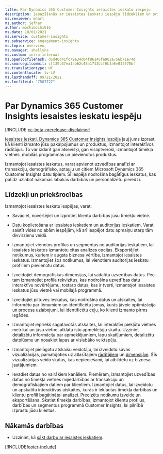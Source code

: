 ```yaml
---
title: Par Dynamics 365 Customer Insights iesaistes ieskatu iespēju
description: Iepazīšanās ar iesaistes ieskatu iespēju līdzekļiem un priekšrocībām.
ms.reviewer: mhart
ms.author: jefhar
author: mochimochi016
ms.date: 10/01/2021
ms.service: customer-insights
ms.subservice: engagement-insights
ms.topic: overview
ms.manager: shellyha
ms.custom: intro-internal
ms.openlocfilehash: d6d40d41fc79a34c04f86146fe902a766b71e74d
ms.sourcegitcommit: cf139b37ea1ab62c48a1713bcf6b3a6e01f578bf
ms.translationtype: HT
ms.contentlocale: lv-LV
ms.lasthandoff: 09/21/2021
ms.locfileid: "7507727"
---
```

# <a name="about-dynamics-365-customer-insights-engagement-insights-capability"></a>Par Dynamics 365 Customer Insights iesaistes ieskatu iespēju 

[!INCLUDE [cc-beta-prerelease-disclaimer](includes/cc-beta-prerelease-disclaimer.md)]

[Iesaistes ieskati, Dynamics 365 Customer Insights iespēja](https://dynamics.microsoft.com/ai/customer-insights/engagement-insights-capability/) ļauj jums izprast, kā klienti izmanto jūsu pakalpojumus un produktus, izmantojot interaktīvos rādītājus. To var izdarīt gan atsevišķi, gan visaptveroši, izmantojot tīmekļa vietnes, mobilās programmas un pievienotos produktus.

Izmantojot iesaistes ieskatus, varat apvienot uzvedības analīzi ar transakciju, demogrāfisko, aptauju un citiem Microsoft Dynamics 365 Customer Insights datu tipiem. Šī iespēja nodrošina bagātīgus ieskatus, kas palīdz uzlabot nākamās labākās darbības un personalizētu pieredzi.

## <a name="features-and-benefits"></a>Līdzekļi un priekšrocības

Izmantojot iesaistes ieskatu iespējas, varat:

- Savāciet, novērtējiet un izprotiet klientu darbības jūsu tīmekļu vietnē.

- Datu koplietošana ar iesaistes ieskatiem un auditorijas ieskatiem. Varat saistīt vides no abām iespējām, kā arī iespējot datu apmaiņu starp tām divvirzienu veidā.

- Izmantojiet vienotos profilus un segmentus no auditorijas ieskatiem, lai iesaistes ieskatos izmantotu citas analīzes opcijas. Eksportējiet notikumus, kuriem ir augsta biznesa vērtība, izmantojot iesaistes ieskatus. Izmantojiet šos notikumus, lai vienotiem auditorijas ieskatu profiliem pievienotu datus.

- Izveidojiet demogrāfiskas dimensijas, lai sadalītu uzvedības datus. Pēc tam izmantojiet profila rekvizītus, kas nodrošina uzvedības datu interaktīvu novērtējumu, tostarp datus, kas ir tverti, izmantojot iesaistes ieskatus jūsu vietnē vai mobilajā programmā.

- Izveidojiet piltuves ieskatus, kas nodrošina datus un atskaites, lai informētu par lēmumiem un identificētu jomas, kurās jāveic optimizācija un procesa uzlabojumi, lai identificētu ceļu, ko klienti izmanto pirms iegādes. 

-  Izmantojiet iepriekš sagatavotās atskaites, lai interaktīvi piekļūtu vietnes metrikai un jūsu vietnei atklātu īsto apmeklētāju skaitu. Uzziniet detalizētu informāciju par apmeklējumiem, lapu skatījumiem, detalizētu datplūsmu un nosakiet lapas ar vislabāko veiktspēju.

- Izmantojiet pielāgotu atskaišu veidotāju, lai izveidotu savas vizualizācijas, pamatojoties uz atlasītajiem [rādītājiem](glossary.md) un [dimensijām](glossary.md). Šīs vizualizācijas veido skatus, kas nepieciešami, lai atbildētu uz biznesa jautājumiem.

- Ievadiet datus no vairākiem kanāliem. Piemēram, izmantojiet uzvedības datus no tīmekļa vietnes mijiedarbības ar transakciju un demogrāfiskajiem datiem par klientiem. Izmantojiet datus, lai izveidotu un apskatītu interaktīvas atskaites, kurās ir iekļautas tīmekļa darbības un klientu profili bagātinātai analīzei. Precizētu notikumu izveide un eksportēšana. Skatiet tīmekļa darbības, izmantojot klientu profilus, darbības un segmentus programmā Customer Insights, lai pilnībā izprastu jūsu klientus.

## <a name="next-steps"></a>Nākamās darbības

- Uzziniet, kā [sākt darbu ar iesaistes ieskatiem](get-started.md).


[!INCLUDE[footer-include](../includes/footer-banner.md)]
